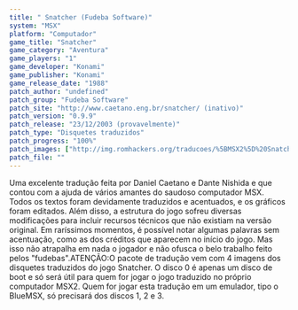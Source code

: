 ```yaml
---
title: " Snatcher (Fudeba Software)"
system: "MSX"
platform: "Computador"
game_title: "Snatcher"
game_category: "Aventura"
game_players: "1"
game_developer: "Konami"
game_publisher: "Konami"
game_release_date: "1988"
patch_author: "undefined"
patch_group: "Fudeba Software"
patch_site: "http://www.caetano.eng.br/snatcher/ (inativo)"
patch_version: "0.9.9"
patch_release: "23/12/2003 (provavelmente)"
patch_type: "Disquetes traduzidos"
patch_progress: "100%"
patch_images: ["http://img.romhackers.org/traducoes/%5BMSX2%5D%20Snatcher%20-%20Fudeba%20Software%20-%201.png","http://img.romhackers.org/traducoes/%5BMSX2%5D%20Snatcher%20-%20Fudeba%20Software%20-%202.png","http://img.romhackers.org/traducoes/%5BMSX2%5D%20Snatcher%20-%20Fudeba%20Software%20-%203.png"]
patch_file: ""
---
```

Uma excelente tradução feita por Daniel Caetano e Dante Nishida e que contou com a ajuda de vários amantes do saudoso computador MSX. Todos os textos foram devidamente traduzidos e acentuados, e os gráficos foram editados. Além disso, a estrutura do jogo sofreu diversas modificações para incluir recursos técnicos que não existiam na versão original. Em raríssimos momentos, é possível notar algumas palavras sem acentuação, como as dos créditos que aparecem no início do jogo. Mas isso não atrapalha em nada o jogador e não ofusca o belo trabalho feito pelos "fudebas".ATENÇÃO:O pacote de tradução vem com 4 imagens dos disquetes traduzidos do jogo Snatcher. O disco 0 é apenas um disco de boot e só será útil para quem for jogar o jogo traduzido no próprio computador MSX2. Quem for jogar esta tradução em um emulador, tipo o BlueMSX, só precisará dos discos 1, 2 e 3.